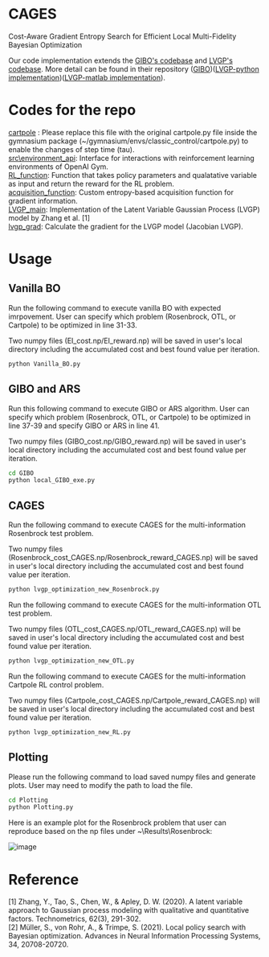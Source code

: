 # CAGES
Cost-Aware Gradient Entropy Search for Efficient Local
Multi-Fidelity Bayesian Optimization

Our code implementation extends the [GIBO's codebase](https://arxiv.org/abs/2106.11899) and [LVGP's codebase](https://arxiv.org/abs/1806.07504). More detail can be found in their repository ([GIBO](https://github.com/sarmueller/gibo/tree/main))([LVGP-python implementation](https://github.com/balaranjan/LVGP/tree/main))([LVGP-matlab implementation](https://doi.org/10.1080/00401706.2019.1638834)).

# Codes for the repo
[cartpole](https://github.com/PaulsonLab/CAGES/blob/1c9525c7246ac3c7511f79fa02d784f689c59aed/cartpole.py) : Please replace this file with the original cartpole.py file inside the gymnasium package (~/gymnasium/envs/classic_control/cartpole.py) to enable the changes of step time (tau).\
[src\environment_api](https://github.com/PaulsonLab/CAGES/blob/48ca4862a56500a48b9537c3e8df5c0817c4a78e/src/environment_api.py): Interface for interactions with reinforcement learning environments of OpenAI Gym.\
[RL_function](https://github.com/PaulsonLab/CAGES/blob/17c76eec1deb53155084a1522d5428578c45aabc/RL_function.py): Function that takes policy parameters and qualatative variable as input and return the reward for the RL problem.\
[acquisition_function](URL): Custom entropy-based acquisition function for gradient information.\
[LVGP_main](URL): Implementation of the Latent Variable Gaussian Process (LVGP) model by Zhang et al. [1]\
[lvgp_grad](URL): Calculate the gradient for the LVGP model (Jacobian LVGP).

# Usage
Vanilla BO
------------------------------
Run the following command to execute vanilla BO with expected imrpovement. User can specify which problem (Rosenbrock, OTL, or Cartpole) to be optimized in line 31-33.

Two numpy files (EI_cost.np/EI_reward.np) will be saved in user's local directory including the accumulated cost and best found value per iteration.
```sh
python Vanilla_BO.py
```

GIBO and ARS
------------------------------
Run this following command to execute GIBO or ARS algorithm. User can specify which problem (Rosenbrock, OTL, or Cartpole) to be optimized in line 37-39 and specify GIBO or ARS in line 41.

Two numpy files (GIBO_cost.np/GIBO_reward.np) will be saved in user's local directory including the accumulated cost and best found value per iteration.
```sh
cd GIBO
python local_GIBO_exe.py
```

CAGES
------------------------------
Run the following command to execute CAGES for the multi-information Rosenbrock test problem.

Two numpy files (Rosenbrock_cost_CAGES.np/Rosenbrock_reward_CAGES.np) will be saved in user's local directory including the accumulated cost and best found value per iteration.

```sh
python lvgp_optimization_new_Rosenbrock.py
```

Run the following command to execute CAGES for the multi-information OTL test problem.

Two numpy files (OTL_cost_CAGES.np/OTL_reward_CAGES.np) will be saved in user's local directory including the accumulated cost and best found value per iteration.

```sh
python lvgp_optimization_new_OTL.py
```

Run the following command to execute CAGES for the multi-information Cartpole RL control problem.

Two numpy files (Cartpole_cost_CAGES.np/Cartpole_reward_CAGES.np) will be saved in user's local directory including the accumulated cost and best found value per iteration.

```sh
python lvgp_optimization_new_RL.py
```

Plotting
------------------------------
Please run the following command to load saved numpy files and generate plots. User may need to modify the path to load the file.
```sh
cd Plotting
python Plotting.py
```
Here is an example plot for the Rosenbrock problem that user can reproduce based on the np files under ~\Results\Rosenbrock:

![image](https://github.com/PaulsonLab/CAGES/assets/101409886/aa7c160a-8474-47c5-9e2f-589516dba528)

# Reference
[1] Zhang, Y., Tao, S., Chen, W., & Apley, D. W. (2020). A latent variable approach to Gaussian process modeling with qualitative and quantitative factors. Technometrics, 62(3), 291-302.\
[2] Müller, S., von Rohr, A., & Trimpe, S. (2021). Local policy search with Bayesian optimization. Advances in Neural Information Processing Systems, 34, 20708-20720.
